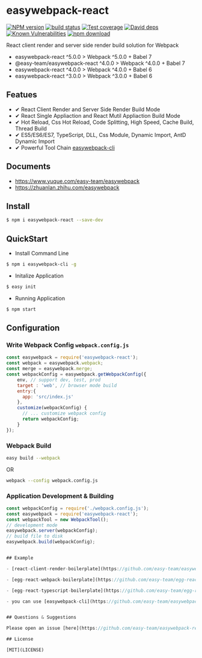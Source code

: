 # easywebpack-react

[![NPM version][npm-image]][npm-url]
[![build status][travis-image]][travis-url]
[![Test coverage][codecov-image]][codecov-url]
[![David deps][david-image]][david-url]
[![Known Vulnerabilities][snyk-image]][snyk-url]
[![npm download][download-image]][download-url]

[npm-image]: https://img.shields.io/npm/v/easywebpack-react.svg?style=flat-square
[npm-url]: https://npmjs.org/package/easywebpack-react
[travis-image]: https://img.shields.io/travis/easy-team/easywebpack-react.svg?style=flat-square
[travis-url]: https://travis-ci.org/easy-team/easywebpack-react
[codecov-image]: https://img.shields.io/codecov/c/github/easy-team/easywebpack-react.svg?style=flat-square
[codecov-url]: https://codecov.io/github/easy-team/easywebpack-react?branch=master
[david-image]: https://img.shields.io/david/easy-team/easywebpack-react.svg?style=flat-square
[david-url]: https://david-dm.org/easy-team/easywebpack-react
[snyk-image]: https://snyk.io/test/npm/easywebpack-react/badge.svg?style=flat-square
[snyk-url]: https://snyk.io/test/npm/easywebpack-react
[download-image]: https://img.shields.io/npm/dm/easywebpack-react.svg?style=flat-square
[download-url]: https://npmjs.org/package/easywebpack-react

React client render and server side render build solution for Webpack

- easywebpack-react ^5.0.0 > Webpack ^5.0.0 + Babel 7
- @easy-team/easywebpack-react ^4.0.0 > Webpack ^4.0.0 + Babel 7 
- easywebpack-react ^4.0.0 > Webpack ^4.0.0 + Babel 6
- easywebpack-react ^3.0.0 > Webpack ^3.0.0 + Babel 6

## Featues

- ✔︎ React Client Render and Server Side Render Build Mode
- ✔︎ React Single Appliaction and React Mutil Appliaction Build Mode
- ✔︎ Hot Reload, Css Hot Reload, Code Splitting, High Speed, Cache Build, Thread Build
- ✔︎ ES5/ES6/ES7, TypeScript, DLL, Css Module, Dynamic Import, AntD Dynamic Import
- ✔︎ Powerful Tool Chain [easywebpack-cli](https://github.com/easy-team/easywebpack-cli)

## Documents

- https://www.yuque.com/easy-team/easywebpack
- https://zhuanlan.zhihu.com/easywebpack

## Install

```bash
$ npm i easywebpack-react --save-dev
```

## QuickStart

- Install Command Line

```bash
$ npm i easywebpack-cli -g 
```

- Initalize Application

```bash
$ easy init
```

- Running Application

```bash
$ npm start
```

## Configuration

### Write Webpack Config `webpack.config.js`

```js
const easywebpack = require('easywebpack-react');
const webpack = easywebpack.webpack;
const merge = easywebpack.merge;
const webpackConfig = easywebpack.getWebpackConfig({
    env, // support dev, test, prod 
    target : 'web', // browser mode build
    entry:{
      app: 'src/index.js'
    },
    customize(webpackConfig) {
      // ... customize webpack config
      return webpackConfig;
    }
});
```

### Webpack Build

```bash
easy build --webpack
```

OR

```bash
webpack --config webpack.config.js
```


### Application Development & Building

```js
const webpackConfig = require('./webpack.config.js');
const easywebpack = require('easywebpack-react');
const webpackTool = new WebpackTool();
// development mode
easywebpack.server(webpackConfig);
// build file to disk
easywebpack.build(webpackConfig);


## Example

- [react-client-render-boilerplate](https://github.com/easy-team/easywebpack-cli-template/tree/master/boilerplate/react) React client render boilerplate.

- [egg-react-webpack-boilerplate](https://github.com/easy-team/egg-react-webpack-boilerplate) support client render and server render.

- [egg-react-typescript-boilerplate](https://github.com/easy-team/egg-react-typescript-boilerplate) Egg + TypeScript + React server render boilerplate.

- you can use [easywebpack-cli](https://github.com/easy-team/easywebpack-cli) create client render project or create server side render project for react.


## Questions & Suggestions

Please open an issue [here](https://github.com/easy-team/easywebpack-react).

## License

[MIT](LICENSE)
